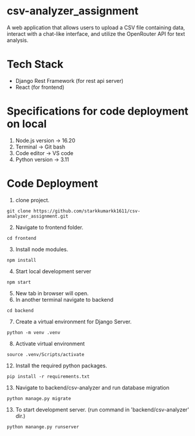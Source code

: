 # csv-analyzer_assignment

A web application that allows users to upload a CSV file containing data, interact
with a chat-like interface, and utilize the OpenRouter API for text analysis.

# Tech Stack

- Django Rest Framework (for rest api server)
- React (for frontend)

# Specifications for code deployment on local

1. Node.js version -> 16.20
2. Terminal -> Git bash
3. Code editor -> VS code
4. Python version -> 3.11

# Code Deployment

1. clone project.

```
git clone https://github.com/starkkumarkk1611/csv-analyzer_assignment.git
```

2. Navigate to frontend folder.

```
cd frontend
```

3. Install node modules.

```
npm install
```

4. Start local development server

```
npm start
```

5. New tab in browser will open.
6. In another terminal navigate to backend

```
cd backend
```

7. Create a virtual environment for Django Server.

```
python -m venv .venv
```

8. Activate virtual environment

```
source .venv/Scripts/activate
```

12. Install the required python packages.

```
pip install -r requirements.txt
```

13. Navigate to backend/csv-analyzer and run database migration

```
python manage.py migrate
```

13. To start development server. (run command in 'backend/csv-analyzer' dir.)

```
python manange.py runserver
```
